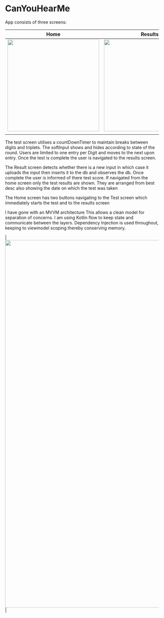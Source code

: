 # CanYouHearMe
App consists of three screens:

| **Home** | **Results** | **TEST** |
|---|---|---|
|<img src="https://github.com/E5c11/CanYouHearMe/assets/38525610/eb354b82-0db4-49dd-b9a5-59625fb94a2a" width="300"/>|<img src="https://github.com/E5c11/CanYouHearMe/assets/38525610/a72682d3-b954-4afa-8d4c-4c1931709872" width="300"/>|<img src="https://github.com/E5c11/CanYouHearMe/assets/38525610/d894a472-bbe5-4f68-af43-c6b387888da8" width="300"/>|
|  |  |  |

The test screen utilises a countDownTimer to maintain breaks between digits and triplets. The softInput shows and hides according to state of the round. Users are limited to one entry per Digit and moves to the next upon entry.
Once the test is complete the user is navigated to the results screen.

The Result screen detects whether there is a new input in which case it uploads the input then inserts it to the db and observes the db. Once complete the user is informed of there test score.
If navigated from the home screen only the test results are shown. They are arranged from best desc also showing the date on which the test was taken

The Home screen has two buttons navigating to the Test screen which immediately starts the test and to the results screen

I have gone with an MVVM architecture
This allows a clean model for separation of concerns. 
I am using Kotlin flow to keep state and communicate between the layers.
Dependency Injection is used throughout, keeping to viewmodel scoping thereby conserving memory.

|<img src="https://github.com/E5c11/CanYouHearMe/assets/38525610/1f45c872-e541-4c0c-8454-7238c1afcfc1" width="1200"/>|
